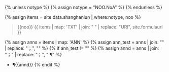 

<!--원문인용 시작.  상위에서 notype, noo 지정 필요-->
{% unless notype %}
	{% assign notype = "NOO.NoA" %}
{% endunless %}

{% assign items = site.data.shanghanlun | where:notype, noo %}

> {{noo}}	{{ items | map: 'TXT' | join: " " | replace: "URI", site.formulaurl }}

{% assign anns = items | map: 'ANN'  %}
{% assign ann_test = anns | join: "" | replace: "；", "" %}
{% if ann_test != ""  %}
{% assign annd = anns | join: "；" | replace: "；", "  ¶" %}
* ¶{{annd}}
{% endif %}


<!--원문인용 끝-->
